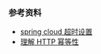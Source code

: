 

### 参考资料
- [spring cloud 超时设置](https://www.javacodegeeks.com/2016/06/spring-cloud-zuul-support-configuring-timeouts.html)
- [理解 HTTP 幂等性](http://www.cnblogs.com/weidagang2046/archive/2011/06/04/idempotence.html)